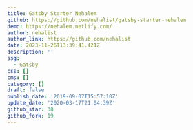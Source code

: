 ```yaml
---
title: Gatsby Starter Nehalem
github: https://github.com/nehalist/gatsby-starter-nehalem
demo: https://nehalem.netlify.com/
author: nehalist
author_link: https://github.com/nehalist
date: 2023-11-26T13:39:41.421Z
description: ''
ssg:
  - Gatsby
css: []
cms: []
category: []
draft: false
publish_date: '2019-09-07T15:57:10Z'
update_date: '2020-03-17T21:04:39Z'
github_star: 38
github_fork: 19
---
```

